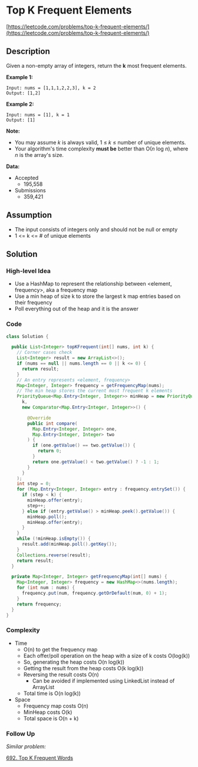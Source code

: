 # Top K Frequent Elements

[https://leetcode.com/problems/top-k-frequent-elements/](https://leetcode.com/problems/top-k-frequent-elements/)

## Description

Given a non-empty array of integers, return the **k** most frequent elements.

**Example 1:**

```
Input: nums = [1,1,1,2,2,3], k = 2
Output: [1,2]
```

**Example 2:**

```
Input: nums = [1], k = 1
Output: [1]
```

**Note:**

- You may assume _k_ is always valid, 1 ≤ _k_ ≤ number of unique elements.
- Your algorithm's time complexity **must be** better than O(_n_ log _n_), where _n_ is the array's size.

**Data:**

- Accepted
  - 195,558
- Submissions
  - 359,421

## Assumption

- The input consists of integers only and should not be null or empty
- 1 <= k <= # of unique elements

## Solution

### High-level Idea

- Use a HashMap to represent the relationship between <element, frequency>, aka a frequency map
- Use a min heap of size k to store the largest k map entries based on their frequency
- Poll everything out of the heap and it is the answer

### Code

```java
class Solution {

  public List<Integer> topKFrequent(int[] nums, int k) {
    // Corner cases check
    List<Integer> result = new ArrayList<>();
    if (nums == null || nums.length == 0 || k <= 0) {
      return result;
    }
    // An entry represents <element, frequency>
    Map<Integer, Integer> frequency = getFrequencyMap(nums);
    // The min heap stores the current most frequent k elements
    PriorityQueue<Map.Entry<Integer, Integer>> minHeap = new PriorityQueue<>(
      k,
      new Comparator<Map.Entry<Integer, Integer>>() {

        @Override
        public int compare(
          Map.Entry<Integer, Integer> one,
          Map.Entry<Integer, Integer> two
        ) {
          if (one.getValue() == two.getValue()) {
            return 0;
          }
          return one.getValue() < two.getValue() ? -1 : 1;
        }
      }
    );
    int step = 0;
    for (Map.Entry<Integer, Integer> entry : frequency.entrySet()) {
      if (step < k) {
        minHeap.offer(entry);
        step++;
      } else if (entry.getValue() > minHeap.peek().getValue()) {
        minHeap.poll();
        minHeap.offer(entry);
      }
    }
    while (!minHeap.isEmpty()) {
      result.add(minHeap.poll().getKey());
    }
    Collections.reverse(result);
    return result;
  }

  private Map<Integer, Integer> getFrequencyMap(int[] nums) {
    Map<Integer, Integer> frequency = new HashMap<>(nums.length);
    for (int num : nums) {
      frequency.put(num, frequency.getOrDefault(num, 0) + 1);
    }
    return frequency;
  }
}
```

### Complexity

- Time
  - O(n) to get the frequency map
  - Each offer/poll operation on the heap with a size of k costs O(log(k))
  - So, generating the heap costs O(n log(k))
  - Getting the result from the heap costs O(k log(k))
  - Reversing the result costs O(n)
    - Can be avoided if implemented using LinkedList instead of ArrayList
  - Total time is O(n log(k))
- Space
  - Frequency map costs O(n)
  - MinHeap costs O(k)
  - Total space is O(n + k)

### Follow Up

_Similar problem:_

[692. Top K Frequent Words](https://leetcode.com/problems/top-k-frequent-words/)
